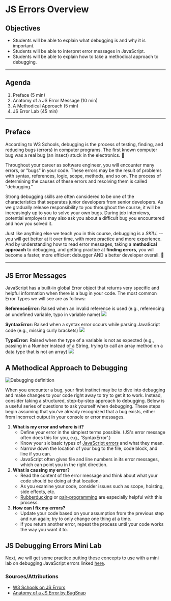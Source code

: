 # JS Errors Overview

## Objectives

-   Students will be able to explain what debugging is and why it is important.
-   Students will be able to interpret error messages in JavaScript.
-   Students will be able to explain how to take a methodical approach to debugging.

<hr>

## Agenda

1. Preface (5 min)
2. Anatomy of a JS Error Message (10 min)
3. A Methodical Approach (5 min)
4. JS Error Lab (45 min)
 
<hr>

## Preface

According to W3 Schools, debugging is the process of testing, finding, and reducing bugs (errors) in computer programs. The first known computer bug was a real bug (an insect) stuck in the electronics. 🐞

Throughout your career as software engineer, you will encounter many errors, or "bugs" in your code. These errors may be the result of problems with syntax, references, logic, scope, methods, and so on. The process of determining the causes of these errors and resolving them is called "debugging."

Strong debugging skills are often considered to be one of the characteristics that separates junior developers from senior developers. As we gradually release responsibility to you throughout the course, it will be increasingly up to you to solve your own bugs. During job interviews, potential employers may also ask you about a difficult bug you encountered and how you solved it.

Just like anything else we teach you in this course, debugging is a _SKILL_ -- you will get better at it over time, with more practice and more experience. And by understanding how to read error messages, taking a **methodical approach** to debugging, and getting practice at **finding errors**, you will become a faster, more efficient debugger AND a better developer overall. 💪

<hr>

## JS Error Messages 

JavaScript has a built-in global Error object that returns very specific and helpful information when there is a bug in your code. The most common Error Types we will see are as follows: 

**ReferenceError:** Raised when an invalid reference is used (e.g., referencing an undefined variable, typo in variable name)
![](https://i.imgur.com/cJ2ABNl.png)

**SyntaxError:** Raised when a syntax error occurs while parsing JavaScript code (e.g., missing curly brackets)
![](https://i.imgur.com/VGdz0zs.png)

**TypeError:** Raised when the type of a variable is not as expected (e.g., passing in a Number instead of a String, trying to call an array method on a data type that is not an array)
![](https://i.imgur.com/SKTtkuH.png)
## A Methodical Approach to Debugging

![Debugging definition](https://i.imgur.com/KPwphh7.jpg)

When you encounter a bug, your first instinct may be to dive into debugging and make changes to your code right away to try to get it to work. Instead, consider taking a structured, step-by-step approach to debugging. Below is a useful series of questions to ask yourself when debugging. These steps begin assuming that you've already recognized that a bug exists, either from incorrect output in your console or error messages. 

1. **What is my error and where is it?**
    - Define your error in the simplest terms possible. (JS's error message often does this for you, e.g., 'SyntaxError'.)
    - Know your six basic types of [JavaScript errors](https://www.htmlgoodies.com/html5/javascript/handling-javascript-errors-by-type.html) and what they mean.
    - Narrow down the location of your bug to the file, code block, and line if you can.
    - JavaScript often gives file and line numbers in its error messages, which can point you in the right direction.
2. **What is causing my error?**
    - Read the content of the error message and think about what your code should be doing at that location. 
    - As you examine your code, consider issues such as scope, hoisting, side effects, etc.
    - [Rubberducking](https://www.thoughtfulcode.com/rubber-duck-debugging-psychology/) or [pair-programming](https://www.agilealliance.org/glossary/pairing/)  are especially helpful with this process. 
3. **How can I fix my errors?**
    - Update your code based on your assumption from the previous step and run again; try to only change one thing at a time.
    - If you return another error, repeat the process until your code works the way you want it to.
    
## JS Debugging Errors Mini Lab

Next, we will get some practice putting these concepts to use with a mini lab on debugging JavaScript errors linked [here](https://git.generalassemb.ly/sei-921/js-debugging-errors). 

### Sources/Attributions
- [W3 Schools on JS Errors](https://www.bugsnag.com/blog/anatomy-of-a-javascript-error)
- [Anatomy of a JS Error by BugSnap](https://www.bugsnag.com/blog/anatomy-of-a-javascript-error)

